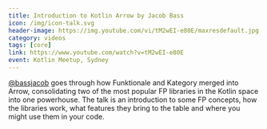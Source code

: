 ```yaml
---
title: Introduction to Kotlin Arrow by Jacob Bass
icon: /img/icon-talk.svg
header-image: https://img.youtube.com/vi/tM2wEI-e80E/maxresdefault.jpg
category: videos
tags: [core]
link: https://www.youtube.com/watch?v=tM2wEI-e80E
event: Kotlin Meetup, Sydney
---
```

[@bassjacob](https://github.com/bassjacob) goes through how Funktionale and Kategory merged into Arrow, consolidating two of the most popular FP libraries in the Kotlin space into one powerhouse. The talk is an introduction to some FP concepts, how the libraries work, what features they bring to the table and where you might use them in your code.
